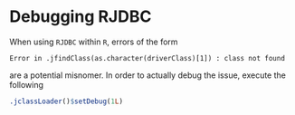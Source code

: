 # Debugging RJDBC

When using `RJDBC` within `R`, errors of the form

```
Error in .jfindClass(as.character(driverClass)[1]) : class not found
```

are a potential misnomer.  In order to actually debug the issue, execute the following

```r
.jclassLoader()$setDebug(1L)
```
